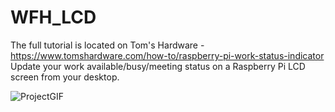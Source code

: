 # WFH_LCD
The full tutorial is located on Tom's Hardware - https://www.tomshardware.com/how-to/raspberry-pi-work-status-indicator
Update your work available/busy/meeting status on a Raspberry Pi LCD screen from your desktop.

![ProjectGIF](https://github.com/carolinedunn/WFH_LCD/blob/master/demo/demo.gif)
